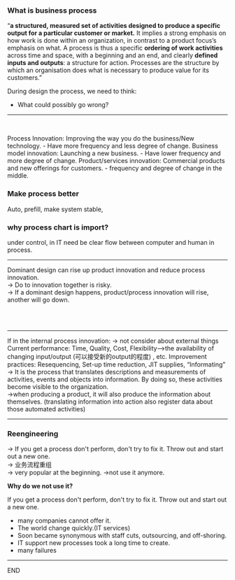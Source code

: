 ### What is business process
“**a structured, measured set of activities designed to produce a specific output for a particular customer or market.** It implies a strong emphasis on how work is done within an organization, in contrast to a product focus’s emphasis on what. A process is thus a specific **ordering of work activities** across time and space, with a beginning and an end, and clearly **defined inputs and outputs**: a structure for action. Processes are the structure by which an organisation does what is necessary to produce value for its customers.” 
<br />

During design the process, we need to think:
* What could possibly go wrong?

<hr>
<br />

Process Innovation: Improving the way you do the business/New technology. - Have more frequency and less degree of change.
Business model innovation: Launching a new business. - Have lower frequency and more degree of change.
Product/services innovation: Commercial products and new offerings for customers. - frequency and degree of change in the middle.
<br />


### Make process better

Auto, prefill, make system stable, 

### why process chart is import?
under control, in IT need be clear flow between computer and human in process. 

<hr>
Dominant design can rise up product innovation and reduce process innovation. <br />
-> Do to innovation together is risky.<br />
-> If a dominant design happens, product/process innovation will rise, another will go down.

<br /><br />
<hr>
If in the internal process innovation: -> not consider about external things
Current performance: Time, Quality, Cost, Flexibility—>the availability of changing input/output (可以接受新的output的程度)
, etc.
Improvement practices: Resequencing, Set-up time reduction, JIT supplies, “Informating” ->  It is the process that translates descriptions and measurements of activities, events and objects into information. By doing so, these activities become visible to the organization.<br /> 
->when producing a product, it will also produce the information about themselves. (translating information into action also register data about those automated activities) <br />


<hr>

### Reengineering 

-> If you get a process don't perform, don't try to fix it. Throw out and start out a new one. <br /> 
-> 业务流程重组  <br /> 
-> very popular at the beginning. ->not use it anymore.<br /> 

**Why do we not use it?**

If you get a process don't perform, don't try to fix it. Throw out and start out a new one. <br />
* many companies cannot offer it.<br />
* The world change quickly.(IT services)<br />
* Soon became synonymous with staff cuts, outsourcing, and off-shoring.<br />
* IT support new processes took a long time to create.<br />
* many failures <br />

<hr>



END